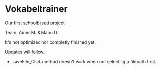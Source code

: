# Vokabeltrainer
Our first schoolbased project

Team:
Amer M. & Manu D.

It's not optimized nor completly finished yet.

Updates will follow.



- saveFile_Click method doesn't work when not selecting a filepath first.
